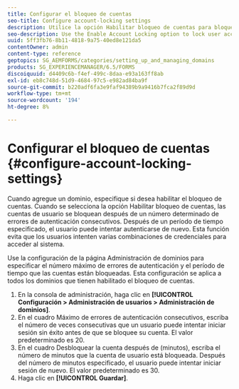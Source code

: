 ```yaml
---
title: Configurar el bloqueo de cuentas
seo-title: Configure account-locking settings
description: Utilice la opción Habilitar bloqueo de cuentas para bloquear las cuentas de usuario después de un número determinado de errores de autenticación consecutivos.
seo-description: Use the Enable Account Locking option to lock user accounts after a specified number of consecutive authentication failures.
uuid: 5ff3fb76-8b11-4818-9a75-40ed8e121da5
contentOwner: admin
content-type: reference
geptopics: SG_AEMFORMS/categories/setting_up_and_managing_domains
products: SG_EXPERIENCEMANAGER/6.5/FORMS
discoiquuid: d4409c6b-f4ef-499c-8daa-e93a163ff8ab
exl-id: eb8c748d-51d9-4684-97c5-e982ad84ba9f
source-git-commit: b220adf6fa3e9faf94389b9a9416b7fca2f89d9d
workflow-type: tm+mt
source-wordcount: '194'
ht-degree: 8%

---
```


# Configurar el bloqueo de cuentas {#configure-account-locking-settings}

Cuando agregue un dominio, especifique si desea habilitar el bloqueo de cuentas. Cuando se selecciona la opción Habilitar bloqueo de cuentas, las cuentas de usuario se bloquean después de un número determinado de errores de autenticación consecutivos. Después de un período de tiempo especificado, el usuario puede intentar autenticarse de nuevo. Esta función evita que los usuarios intenten varias combinaciones de credenciales para acceder al sistema.

Use la configuración de la página Administración de dominios para especificar el número máximo de errores de autenticación y el período de tiempo que las cuentas están bloqueadas. Esta configuración se aplica a todos los dominios que tienen habilitado el bloqueo de cuentas.

1. En la consola de administración, haga clic en **[!UICONTROL Configuración > Administración de usuarios > Administración de dominios]**.
1. En el cuadro Máximo de errores de autenticación consecutivos, escriba el número de veces consecutivas que un usuario puede intentar iniciar sesión sin éxito antes de que se bloquee su cuenta. El valor predeterminado es 20.
1. En el cuadro Desbloquear la cuenta después de (minutos), escriba el número de minutos que la cuenta de usuario está bloqueada. Después del número de minutos especificado, el usuario puede intentar iniciar sesión de nuevo. El valor predeterminado es 30.
1. Haga clic en **[!UICONTROL Guardar]**.
